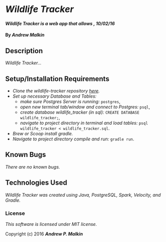 # _Wildlife Tracker_

#### _Wildlife Tracker is a web app that allows , 10/02/16_

#### By _**Andrew Malkin**_

## Description

_Wildlife Tracker..._

## Setup/Installation Requirements

* _Clone the wildlife-tracker repository [here](https://github.com/tiki84626/wildlife-tracker)._
* _Set up necessary Database and Tables:_
    * _make sure Postgres Server is running:_ `postgres`,
    * _open new terminal tab/window and connect to Postgres:_ `psql`,
    * _create database wildlife_tracker (in sql):_ `CREATE DATABASE wildlife_tracker;`,
    * _navigate to project directory in terminal and load tables:_ `psql wildlife_tracker < wildlife_tracker.sql`.
* _Brew or Scoop install gradle._
* _Navigate to project directory compile and run:_ `gradle run`.

## Known Bugs

_There are no known bugs._

## Technologies Used

_Wildlife Tracker was created using Java, PostgreSQL, Spark, Velocity, and Gradle._

### License

*This software is licensed under MIT license.*

Copyright (c) 2016 **_Andrew P. Malkin_**

